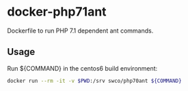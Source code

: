 # docker-php71ant

Dockerfile to run PHP 7.1 dependent ant commands.

## Usage

Run ${COMMAND} in the centos6 build environment:

```bash
docker run --rm -it -v $PWD:/srv swco/php70ant ${COMMAND}
```
